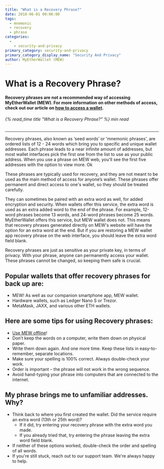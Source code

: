 ```yaml
---
title: "What is a Recovery Phrase?"
date: 2018-06-01 00:06:00
tags:
  - mnemonic
  - recovery
  - phrase
categories:
  - 
    - security-and-privacy
primary_category: security-and-privacy
primary_category_display_name: "Security And Privacy"
author: MyEtherWallet (MEW)
---
```


# **What is a Recovery Phrase?**

#### **Recovery phrases are not a recommended way of accessing MyEtherWallet (MEW).  For more information on other methods of access, check out our article on [how to access a wallet](/@@@@@@/getting-started/how-to-access-your-wallet/).**

###### {% read_time title "What is a Recovery Phrase?" %} min read

* * *

Recovery phrases, also known as ‘seed words’ or 'mnemonic phrases', are ordered lists of 12 - 24 words which bring you to specific and unique wallet addresses. Each phrase leads to a near infinite amount of addresses, but most wallet interfaces pick the first one from the list to use as your public address. When you use a phrase on MEW web, you'll see the first five addresses with the option to view more. Ok

These phrases are typically used for recovery, and they are not meant to be used as the main method of access for anyone’s wallet. These phrases offer permanent and direct access to one's wallet, so they should be treated carefully.

They can sometimes be paired with an extra word as well, for added encryption and security. When wallets offer this service, the extra word is used as an extra added word to the end of the phrase. For example, 12-word phrases become 13 words, and 24-word phrases become 25 words. MyEtherWallet offers this service, but MEW wallet does not. This means that recovery phrases generated directly on MEW's website will have the option for an extra word at the end. But if you are restoring a MEW wallet app recovery phrase on the web interface, you should leave the extra word field blank.

Recovery phrases are just as sensitive as your private key, in terms of privacy. With your phrase, anyone can permanently access your wallet. These phrases cannot be changed, so keeping them safe is crucial.

## **Popular wallets that offer recovery phrases for back up are:**

-   MEW! As well as our companion smartphone app, MEW wallet.
-   Hardware wallets, such as Ledger Nano S or Trezor.
-   MetaMask, JAXX, and various other ETH wallets.

## **Here are some tips for using Recovery phrases:**

-   [Use MEW offline](/@@@@@@/offline/using-mew-offline/)!
-   Don’t keep the words on a computer, write them down on physical paper.
-   Write them down again. And one more time. Keep these lists in easy-to-remember, separate locations.
-   Make sure your spelling is 100% correct. Always double-check your work.
-   Order is important – the phrase will not work in the wrong sequence.
-   Avoid hand-typing your phrase into computers that are connected to the internet.

## **My phrase brings me to unfamiliar addresses. Why?**

-   Think back to where you first created the wallet. Did the service require an extra word (13th or 25th word)?
    -   If it did, try entering your recovery phrase with the extra word you made.
    -   If you already tried that, try entering the phrase leaving the extra word field blank.
-   If neither of these options worked, double-check the order and spelling of all words.
-   If you're still stuck, reach out to our support team. We're always happy to help.
